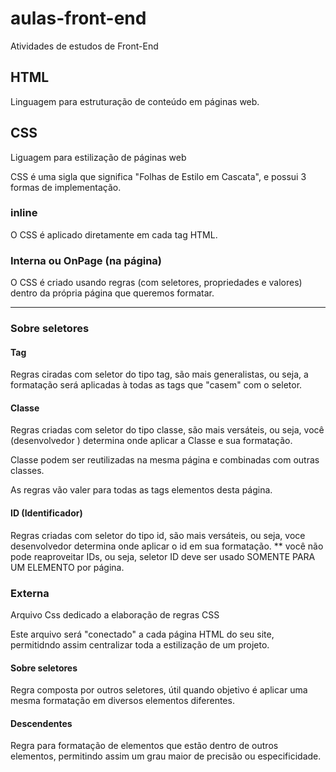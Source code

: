 # aulas-front-end
 Atividades de estudos de Front-End
## HTML

Linguagem para estruturação de conteúdo em páginas web.

## CSS 

Liguagem para estilização de páginas web

CSS é uma sigla que significa "Folhas de Estilo em Cascata", e possui 3 formas de implementação.

### inline 

O CSS é aplicado diretamente em cada tag HTML.

### Interna ou OnPage (na página)

O CSS é criado usando regras (com seletores, propriedades e valores) dentro da própria página que queremos formatar.

---

### Sobre seletores

#### Tag 

Regras ciradas com seletor do tipo tag, são mais generalistas, ou seja, a formatação será aplicadas à todas as tags que "casem" com o seletor.

#### Classe

Regras criadas com seletor do tipo classe, são mais versáteis, ou seja, você (desenvolvedor ) determina onde aplicar a Classe e sua formatação.

Classe podem ser reutilizadas na mesma página e combinadas com outras classes.


As regras vão valer para todas as tags elementos desta página.

#### ID (Identificador) 

Regras criadas com seletor do tipo id, são mais versáteis, ou seja, voce desenvolvedor determina onde aplicar o id em sua formatação. ** você não pode reaproveitar IDs, ou seja, seletor ID deve ser usado SOMENTE PARA UM ELEMENTO por página.

### Externa

Arquivo Css dedicado a elaboração de regras CSS

Este arquivo será "conectado" a cada página HTML do seu site, permitidndo assim centralizar toda a estilização de um projeto.

#### Sobre seletores
Regra composta por outros seletores, útil quando objetivo é aplicar uma mesma formatação em diversos elementos diferentes.


#### Descendentes

Regra para formatação de elementos que estão dentro de outros elementos, permitindo assim um grau maior de precisão ou especificidade.

